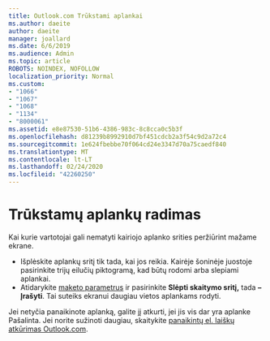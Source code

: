 ```yaml
---
title: Outlook.com Trūkstami aplankai
ms.author: daeite
author: daeite
manager: joallard
ms.date: 6/6/2019
ms.audience: Admin
ms.topic: article
ROBOTS: NOINDEX, NOFOLLOW
localization_priority: Normal
ms.custom:
- "1066"
- "1067"
- "1068"
- "1134"
- "8000061"
ms.assetid: e8e87530-51b6-4386-983c-8c8cca0c5b3f
ms.openlocfilehash: d81239b8992910d7bf451cdcb2a3f54c9d2a72c4
ms.sourcegitcommit: 1e624fbebbe70f064cd24e3347d70a75caedf840
ms.translationtype: MT
ms.contentlocale: lt-LT
ms.lasthandoff: 02/24/2020
ms.locfileid: "42260250"
---
```

# <a name="find-missing-folders"></a>Trūkstamų aplankų radimas

Kai kurie vartotojai gali nematyti kairiojo aplanko srities peržiūrint mažame ekrane.

- Išplėskite aplankų sritį tik tada, kai jos reikia. Kairėje šoninėje juostoje pasirinkite trijų eilučių piktogramą, kad būtų rodomi arba slepiami aplankai.
- Atidarykite [maketo parametrus](https://outlook.live.com/mail/options/mail/layout) ir pasirinkite **Slėpti skaitymo sritį,** tada **– Įrašyti**. Tai suteiks ekranui daugiau vietos aplankams rodyti.

Jei netyčia panaikinote aplanką, galite jį atkurti, jei jis vis dar yra aplanke Pašalinta. Jei norite sužinoti daugiau, skaitykite [panaikintų el. laiškų atkūrimas Outlook.com](https://support.office.com/article/cf06ab1b-ae0b-418c-a4d9-4e895f83ed50).

